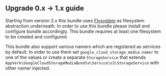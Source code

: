 Upgrade 0.x -> 1.x guide
---

Starting from version 2.x this bundle uses [Flysystem](https://flysystem.thephpleague.com/v2/docs) 
as filesystem abstraction underneath. In order to use this bundle please install and configure bundle accordingly.
This bundle requires at least one filesystem to be created and configured.

This bundle also support various namers which are registered as services by default.
In order to use them set `google_cloud_storage_media.namer` to one of the values or create a separate `StorageService`
that extends `AppVerk\GoogleCloudStorageMediaBundle\Service\v2\StorageService` with other namer injected.